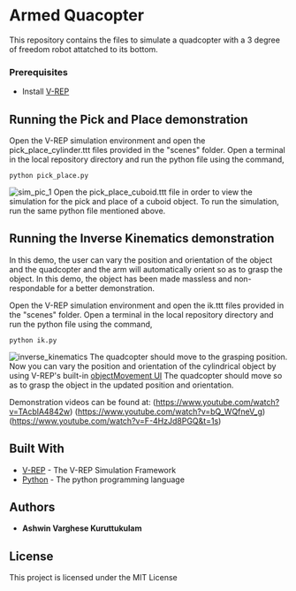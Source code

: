 # Armed Quacopter

This repository contains the files to simulate a quadcopter with a 3 degree of freedom robot attatched to its bottom.

### Prerequisites

* Install [V-REP](http://www.coppeliarobotics.com/downloads.html)

## Running the Pick and Place demonstration
Open the V-REP simulation environment and open the pick_place_cylinder.ttt files provided in the "scenes" folder.
Open a terminal in the local repository directory and run the python file using the command,
```
python pick_place.py
```
![sim_pic_1](https://user-images.githubusercontent.com/35679537/50048636-81dc2880-009f-11e9-806a-3445c7e62ad7.png)
Open the pick_place_cuboid.ttt file in order to view the simulation for the pick and place of a cuboid object. To run the simulation, run the same python file mentioned above.

## Running the Inverse Kinematics demonstration
In this demo, the user can vary the position and orientation of the object and the quadcopter and the arm will automatically orient so as to grasp the object. In this demo, the object has been made massless and non-respondable for a better demonstration.

Open the V-REP simulation environment and open the ik.ttt files provided in the "scenes" folder.
Open a terminal in the local repository directory and run the python file using the command,
```
python ik.py
```
![inverse_kinematics](https://user-images.githubusercontent.com/35679537/50048639-9cae9d00-009f-11e9-9659-71a9fb2c9cb7.png)
The quadcopter should move to the grasping position. Now you can vary the position and orientation of the cylindrical object by using V-REP's built-in [objectMovement UI](http://www.coppeliarobotics.com/helpFiles/en/objectMovement.htm)  The quadcopter should move so as to grasp the object in the updated position and orientation.

Demonstration videos can be found at:
(https://www.youtube.com/watch?v=TAcblA4842w)
(https://www.youtube.com/watch?v=bQ_WQfneV_g)
(https://www.youtube.com/watch?v=F-4HzJd8PGQ&t=1s)

## Built With

* [V-REP](http://www.dropwizard.io/1.0.2/docs/) - The V-REP Simulation Framework
* [Python](https://www.python.org/) - The python programming language

## Authors

* **Ashwin Varghese Kuruttukulam** 

## License

This project is licensed under the MIT License
